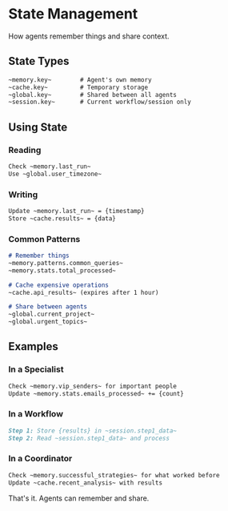 # State Management

How agents remember things and share context.

## State Types

```markdown
~memory.key~        # Agent's own memory
~cache.key~         # Temporary storage
~global.key~        # Shared between all agents
~session.key~       # Current workflow/session only
```

## Using State

### Reading
```markdown
Check ~memory.last_run~
Use ~global.user_timezone~
```

### Writing  
```markdown
Update ~memory.last_run~ = {timestamp}
Store ~cache.results~ = {data}
```

### Common Patterns
```markdown
# Remember things
~memory.patterns.common_queries~
~memory.stats.total_processed~

# Cache expensive operations
~cache.api_results~ (expires after 1 hour)

# Share between agents
~global.current_project~
~global.urgent_topics~
```

## Examples

### In a Specialist
```markdown
Check ~memory.vip_senders~ for important people
Update ~memory.stats.emails_processed~ += {count}
```

### In a Workflow  
```markdown
Step 1: Store {results} in ~session.step1_data~
Step 2: Read ~session.step1_data~ and process
```

### In a Coordinator
```markdown
Check ~memory.successful_strategies~ for what worked before
Update ~cache.recent_analysis~ with results
```

That's it. Agents can remember and share.